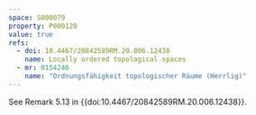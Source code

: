 ```yaml
---
space: S000079
property: P000120
value: true
refs:
  - doi: 10.4467/20842589RM.20.006.12438
    name: Locally ordered topological spaces
  - mr: 0154246
    name: "Ordnungsfähigkeit topologischer Räume (Herrlig)"
---
```


See Remark 5.13 in {{doi:10.4467/20842589RM.20.006.12438}}.
